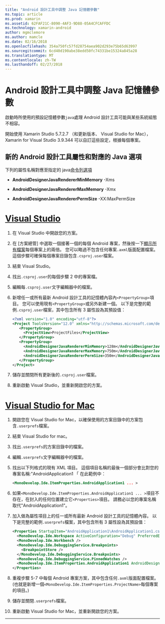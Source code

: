 ```yaml
---
title: "Android 設計工具中調整 Java 記憶體參數"
ms.topic: article
ms.prod: xamarin
ms.assetid: 62FAF21C-8090-4AF3-9D88-05A4CFCAFFDC
ms.technology: xamarin-android
author: mgmclemore
ms.author: mamcle
ms.date: 02/16/2018
ms.openlocfilehash: 354a750fc57fd28754aea902d293e75b65d63997
ms.sourcegitcommit: 6cd40d190abe38edd50fc74331be15324a845a28
ms.translationtype: MT
ms.contentlocale: zh-TW
ms.lasthandoff: 02/27/2018
---
```

# <a name="adjusting-java-memory-parameters-for-the-android-designer"></a>Android 設計工具中調整 Java 記憶體參數

啟動時所使用的預設記憶體參數`java`處理 Android 設計工具可能與某些系統組態不相容。

開始使用 Xamarin Studio 5.7.2.7 （和更新版本、 Visual Studio for Mac），Xamarin for Visual Studio 3.9.344 可以自訂這些設定，根據每個專案。

## <a name="new-android-designer-properties-and-corresponding-java-options"></a>新的 Android 設計工具屬性和對應的 Java 選項

下列的屬性名稱對應至指定的 java[命令列選項](http://docs.oracle.com/javase/7/docs/technotes/tools/windows/java.html)

- **AndroidDesignerJavaRendererMinMemory** -Xms

- **AndroidDesignerJavaRendererMaxMemory** -Xmx

- **AndroidDesignerJavaRendererPermSize** -XX:MaxPermSize


# <a name="visual-studiotabvswin"></a>[Visual Studio](#tab/vswin)

1.  在 Visual Studio 中開啟您的方案。

2.  在 [方案總管] 中選取一個接著一個的每個 Android 專案，然後按一下[顯示所有檔案](https://msdn.microsoft.com/en-us/library/4afxey9h.aspx)每個專案上的兩倍。 您可以略過不包含任何專案`.axml`版面配置檔案。 這個步驟可確保每個專案目錄包含`.csproj.user`檔案。

3.  結束 Visual Studio。

4.  找出`.csproj.user`的每個步驟 2 中的專案檔。

5.  編輯每`.csproj.user`文字編輯器中的檔案。

6.  新增任一或所有最新 Android 設計工具的記憶體內容內`<PropertyGroup>`項目。 您可以使用現有`<PropertyGroup>`或另外新建一個。 以下是完整的範例`.csproj.user`檔案，其中包含所有 3 屬性設為其預設值：

    ```xml
    <?xml version="1.0" encoding="utf-8"?>
    <Project ToolsVersion="12.0" xmlns="http://schemas.microsoft.com/developer/msbuild/2003">
       <PropertyGroup>
         <ProjectView>ProjectFiles</ProjectView>
       </PropertyGroup>
       <PropertyGroup>
         <AndroidDesignerJavaRendererMinMemory>128m</AndroidDesignerJavaRendererMinMemory>
         <AndroidDesignerJavaRendererMaxMemory>750m</AndroidDesignerJavaRendererMaxMemory>
         <AndroidDesignerJavaRendererPermSize>350m</AndroidDesignerJavaRendererPermSize>
       </PropertyGroup>
    </Project>
    ```

7.  儲存並關閉所有更新後的`.csproj.user`檔案。

8.  重新啟動 Visual Studio，並重新開啟您的方案。

# <a name="visual-studio-for-mactabvsmac"></a>[Visual Studio for Mac](#tab/vsmac)

1.  開啟您在 Visual Studio for Mac，以確保使用的方案目錄中的方案包含`.userprefs`檔案。

2.  結束 Visual Studio for mac。

3.  找出`.userprefs`的方案目錄中的檔案。

4.  編輯`.userprefs`文字編輯器中的檔案。

5.  找出以下列格式的現有 XML 項目。 這個項目名稱的最後一個部分會比對您的專案名稱:"AndroidApplication1 「 在此範例中：

    ```xml
    <MonoDevelop.Ide.ItemProperties.AndroidApplication1 ... >
    ```

6.  如果`<MonoDevelop.Ide.ItemProperties.AndroidApplication1 ... >`項目不存在，在封入的任何位置建立它`<Properties>`項目。 請務必以您的專案名稱取代"AndroidApplication1"。

7.  加入做為屬性項目上的任一或所有最新 Android 設計工具的記憶體內容。 以下是完整的範例`.userprefs`檔案，其中包含所有 3 屬性設為其預設值：

    ```xml
    <Properties StartupItem="AndroidApplication1\AndroidApplication1.csproj">
      <MonoDevelop.Ide.Workspace ActiveConfiguration="Debug" PreferredExecutionTarget="Android.SelectDevice" />
      <MonoDevelop.Ide.Workbench />
      <MonoDevelop.Ide.DebuggingService.Breakpoints>
        <BreakpointStore />
      </MonoDevelop.Ide.DebuggingService.Breakpoints>
      <MonoDevelop.Ide.DebuggingService.PinnedWatches />
      <MonoDevelop.Ide.ItemProperties.AndroidApplication1 AndroidDesignerJavaRendererMinMemory="128m" AndroidDesignerJavaRendererMaxMemory="750m" AndroidDesignerJavaRendererPermSize="350m" />
    </Properties>
    ```

8.  重複步驟 5-7 中每個 Android 專案方案，其中包含任何`.axml`版面配置檔案。 (也就是新增一個`<MonoDevelop.Ide.ItemProperties.ProjectName>`每個專案的項目。)

9.  儲存並關閉`.userprefs`檔案。

10. 重新啟動 Visual Studio for Mac，並重新開啟您的方案。

-----

